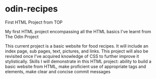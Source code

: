 # odin-recipes
First HTML Project from TOP

My first HTML project encompassing all the HTML basics I've learnt from The Odin Project

This current project is a basic website for food recipes. It will include an index page, sub pages, text, pictures, and links. This project will also be revisited once I've acquired knowledge of CSS to further improve it stylistically. Skills I will demonstrate in this HTML project: ability to build a basic website from HTML, make proficient use of appropriate tags and elements, make clear and concise commit messages
